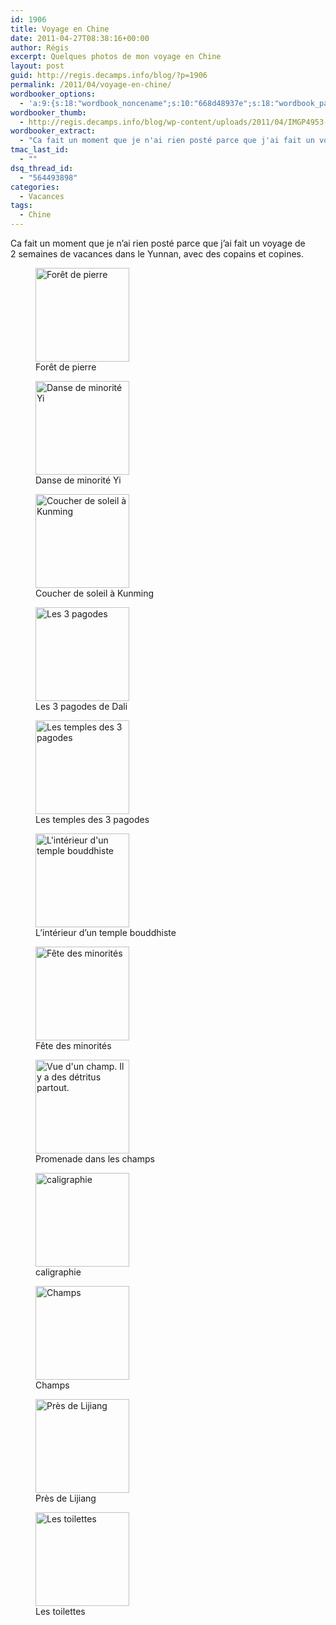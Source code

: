 ```yaml
---
id: 1906
title: Voyage en Chine
date: 2011-04-27T08:38:16+00:00
author: Régis
excerpt: Quelques photos de mon voyage en Chine
layout: post
guid: http://regis.decamps.info/blog/?p=1906
permalink: /2011/04/voyage-en-chine/
wordbooker_options:
  - 'a:9:{s:18:"wordbook_noncename";s:10:"668d48937e";s:18:"wordbook_page_post";s:4:"-100";s:18:"wordbook_orandpage";s:1:"2";s:23:"wordbook_default_author";s:1:"1";s:23:"wordbook_extract_length";s:3:"256";s:19:"wordbook_actionlink";s:3:"300";s:26:"wordbooker_publish_default";s:2:"on";s:18:"wordbook_attribute";s:0:"";s:29:"wordbooker_status_update_text";s:33:"New blog post :  %title% - %link%";}'
wordbooker_thumb:
  - http://regis.decamps.info/blog/wp-content/uploads/2011/04/IMGP4953-150x150.jpg
wordbooker_extract:
  - "Ca fait un moment que je n'ai rien posté parce que j'ai fait un voyage de 2 semaines de vacances dans le Yunnan, avec des copains et copines."
tmac_last_id:
  - ""
dsq_thread_id:
  - "564493898"
categories:
  - Vacances
tags:
  - Chine
---
```

Ca fait un moment que je n’ai rien posté parce que j’ai fait un voyage de 2 semaines de vacances dans le Yunnan, avec des copains et copines.

<div id='gallery-2' class='gallery galleryid-1906 gallery-columns-3 gallery-size-thumbnail'>
  <figure class='gallery-item'> 
  
  <div class='gallery-icon landscape'>
    <a href='http://regis.decamps.info/blog/2011/04/voyage-en-chine/imgp4953/'><img width="150" height="150" src="http://regis.decamps.info/blog/wp-content/uploads/2011/04/IMGP4953-150x150.jpg" class="attachment-thumbnail size-thumbnail" alt="Forêt de pierre" aria-describedby="gallery-2-1907" /></a>
  </div><figcaption class='wp-caption-text gallery-caption' id='gallery-2-1907'> Forêt de pierre </figcaption></figure><figure class='gallery-item'> 
  
  <div class='gallery-icon landscape'>
    <a href='http://regis.decamps.info/blog/2011/04/voyage-en-chine/imgp5000/'><img width="150" height="150" src="http://regis.decamps.info/blog/wp-content/uploads/2011/04/IMGP5000-150x150.jpg" class="attachment-thumbnail size-thumbnail" alt="Danse de minorité Yi" aria-describedby="gallery-2-1911" /></a>
  </div><figcaption class='wp-caption-text gallery-caption' id='gallery-2-1911'> Danse de minorité Yi </figcaption></figure><figure class='gallery-item'> 
  
  <div class='gallery-icon landscape'>
    <a href='http://regis.decamps.info/blog/2011/04/voyage-en-chine/imgp5016-7_hdr/'><img width="150" height="150" src="http://regis.decamps.info/blog/wp-content/uploads/2011/04/IMGP5016-7_hdr-150x150.jpg" class="attachment-thumbnail size-thumbnail" alt="Coucher de soleil à Kunming" aria-describedby="gallery-2-1912" /></a>
  </div><figcaption class='wp-caption-text gallery-caption' id='gallery-2-1912'> Coucher de soleil à Kunming </figcaption></figure><figure class='gallery-item'> 
  
  <div class='gallery-icon landscape'>
    <a href='http://regis.decamps.info/blog/2011/04/voyage-en-chine/imgp5044/'><img width="150" height="150" src="http://regis.decamps.info/blog/wp-content/uploads/2011/04/IMGP5044-150x150.jpg" class="attachment-thumbnail size-thumbnail" alt="Les 3 pagodes" aria-describedby="gallery-2-1913" /></a>
  </div><figcaption class='wp-caption-text gallery-caption' id='gallery-2-1913'> Les 3 pagodes de Dali </figcaption></figure><figure class='gallery-item'> 
  
  <div class='gallery-icon landscape'>
    <a href='http://regis.decamps.info/blog/2011/04/voyage-en-chine/imgp5115/'><img width="150" height="150" src="http://regis.decamps.info/blog/wp-content/uploads/2011/04/IMGP5115-150x150.jpg" class="attachment-thumbnail size-thumbnail" alt="Les temples des 3 pagodes" aria-describedby="gallery-2-1914" /></a>
  </div><figcaption class='wp-caption-text gallery-caption' id='gallery-2-1914'> Les temples des 3 pagodes </figcaption></figure><figure class='gallery-item'> 
  
  <div class='gallery-icon portrait'>
    <a href='http://regis.decamps.info/blog/2011/04/voyage-en-chine/imgp5111/'><img width="150" height="150" src="http://regis.decamps.info/blog/wp-content/uploads/2011/04/IMGP5111-150x150.jpg" class="attachment-thumbnail size-thumbnail" alt="L&#039;intérieur d&#039;un temple bouddhiste" aria-describedby="gallery-2-1915" /></a>
  </div><figcaption class='wp-caption-text gallery-caption' id='gallery-2-1915'> L’intérieur d’un temple bouddhiste </figcaption></figure><figure class='gallery-item'> 
  
  <div class='gallery-icon landscape'>
    <a href='http://regis.decamps.info/blog/2011/04/voyage-en-chine/imgp5290/'><img width="150" height="150" src="http://regis.decamps.info/blog/wp-content/uploads/2011/04/IMGP5290-150x150.jpg" class="attachment-thumbnail size-thumbnail" alt="Fête des minorités" aria-describedby="gallery-2-1916" /></a>
  </div><figcaption class='wp-caption-text gallery-caption' id='gallery-2-1916'> Fête des minorités </figcaption></figure><figure class='gallery-item'> 
  
  <div class='gallery-icon portrait'>
    <a href='http://regis.decamps.info/blog/2011/04/voyage-en-chine/imgp5188/'><img width="150" height="150" src="http://regis.decamps.info/blog/wp-content/uploads/2011/04/IMGP5188-150x150.jpg" class="attachment-thumbnail size-thumbnail" alt="Vue d&#039;un champ. Il y a des détritus partout." aria-describedby="gallery-2-1917" /></a>
  </div><figcaption class='wp-caption-text gallery-caption' id='gallery-2-1917'> Promenade dans les champs </figcaption></figure><figure class='gallery-item'> 
  
  <div class='gallery-icon landscape'>
    <a href='http://regis.decamps.info/blog/2011/04/voyage-en-chine/imgp5173/'><img width="150" height="150" src="http://regis.decamps.info/blog/wp-content/uploads/2011/04/IMGP5173-150x150.jpg" class="attachment-thumbnail size-thumbnail" alt="caligraphie" aria-describedby="gallery-2-1918" /></a>
  </div><figcaption class='wp-caption-text gallery-caption' id='gallery-2-1918'> caligraphie </figcaption></figure><figure class='gallery-item'> 
  
  <div class='gallery-icon landscape'>
    <a href='http://regis.decamps.info/blog/2011/04/voyage-en-chine/imgp5199/'><img width="150" height="150" src="http://regis.decamps.info/blog/wp-content/uploads/2011/04/IMGP5199-150x150.jpg" class="attachment-thumbnail size-thumbnail" alt="Champs" aria-describedby="gallery-2-1919" /></a>
  </div><figcaption class='wp-caption-text gallery-caption' id='gallery-2-1919'> Champs </figcaption></figure><figure class='gallery-item'> 
  
  <div class='gallery-icon portrait'>
    <a href='http://regis.decamps.info/blog/2011/04/voyage-en-chine/imgp5210_hdr/'><img width="150" height="150" src="http://regis.decamps.info/blog/wp-content/uploads/2011/04/IMGP5210_hdr-150x150.jpg" class="attachment-thumbnail size-thumbnail" alt="Près de Lijiang" aria-describedby="gallery-2-1920" /></a>
  </div><figcaption class='wp-caption-text gallery-caption' id='gallery-2-1920'> Près de Lijiang </figcaption></figure><figure class='gallery-item'> 
  
  <div class='gallery-icon landscape'>
    <a href='http://regis.decamps.info/blog/2011/04/voyage-en-chine/imag0210/'><img width="150" height="150" src="http://regis.decamps.info/blog/wp-content/uploads/2011/04/IMAG0210-150x150.jpg" class="attachment-thumbnail size-thumbnail" alt="Les toilettes" aria-describedby="gallery-2-1923" /></a>
  </div><figcaption class='wp-caption-text gallery-caption' id='gallery-2-1923'> Les toilettes </figcaption></figure>
</div>
